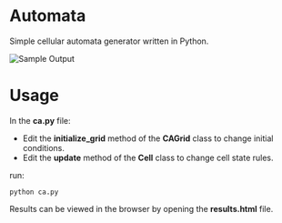 Automata
=================

Simple cellular automata generator written in Python.

![Sample Output](https://github.com/sequenceGeek/Cellular-Automata/raw/master/sample.gif)

Usage
=====

In the **ca.py** file:  
- Edit the **initialize_grid** method of the **CAGrid** class to change initial conditions.
- Edit the **update** method of the **Cell** class to change cell state rules.

run:    

    python ca.py

Results can be viewed in the browser by opening the **results.html** file.


